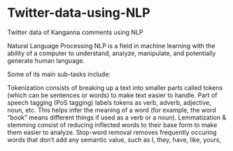 # Twitter-data-using-NLP
Twitter data of Kanganna comments using NLP

Natural Language Processing
NLP is a field in machine learning with the ability of a computer to understand, analyze, manipulate, and potentially generate human language.

Some of its main sub-tasks include:

Tokenization consists of breaking up a text into smaller parts called tokens (which can be sentences or words) to make text easier to handle.
Part of speech tagging (PoS tagging) labels tokens as verb, adverb, adjective, noun, etc. This helps infer the meaning of a word (for example, the word “book” means different things if used as a verb or a noun).
Lemmatization & stemming consist of reducing inflected words to their base form to make them easier to analyze.
Stop-word removal removes frequently occuring words that don’t add any semantic value, such as I, they, have, like, yours, 
